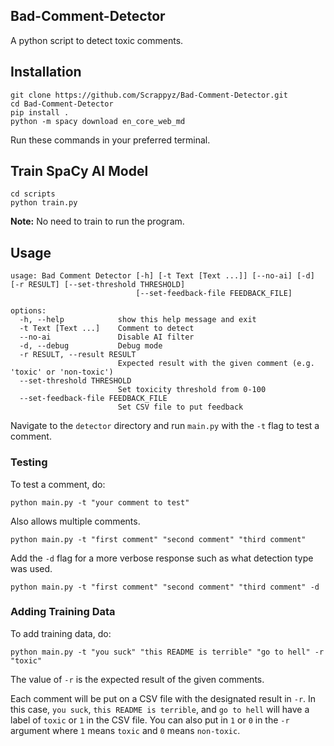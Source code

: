 ## Bad-Comment-Detector
A python script to detect toxic comments.

## Installation
```
git clone https://github.com/Scrappyz/Bad-Comment-Detector.git
cd Bad-Comment-Detector
pip install .
python -m spacy download en_core_web_md
```
Run these commands in your preferred terminal.

## Train SpaCy AI Model
```
cd scripts
python train.py
```
**Note:** No need to train to run the program.

## Usage
```
usage: Bad Comment Detector [-h] [-t Text [Text ...]] [--no-ai] [-d] [-r RESULT] [--set-threshold THRESHOLD]
                            [--set-feedback-file FEEDBACK_FILE]

options:
  -h, --help            show this help message and exit
  -t Text [Text ...]    Comment to detect
  --no-ai               Disable AI filter
  -d, --debug           Debug mode
  -r RESULT, --result RESULT
                        Expected result with the given comment (e.g. 'toxic' or 'non-toxic')
  --set-threshold THRESHOLD
                        Set toxicity threshold from 0-100
  --set-feedback-file FEEDBACK_FILE
                        Set CSV file to put feedback
```
Navigate to the `detector` directory and run `main.py` with the `-t` flag to test a comment.

### Testing
To test a comment, do:
```
python main.py -t "your comment to test"
```

Also allows multiple comments.
```
python main.py -t "first comment" "second comment" "third comment"
```

Add the `-d` flag for a more verbose response such as what detection type was used.
```
python main.py -t "first comment" "second comment" "third comment" -d
```

### Adding Training Data
To add training data, do:
```
python main.py -t "you suck" "this README is terrible" "go to hell" -r "toxic"
```

The value of `-r` is the expected result of the given comments.

Each comment will be put on a CSV file with the designated result in `-r`. In this case, `you suck`, `this README is terrible`, and `go to hell` will have a label of `toxic` or `1` in the CSV file. You can also put in `1` or `0` in the `-r` argument where `1` means `toxic` and `0` means `non-toxic`.